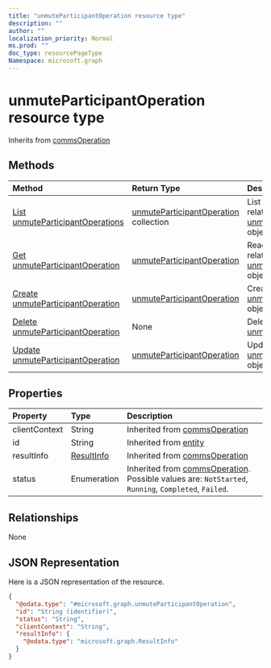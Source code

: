 ```yaml
---
title: "unmuteParticipantOperation resource type"
description: ""
author: ""
localization_priority: Normal
ms.prod: ""
doc_type: resourcePageType
Namespace: microsoft.graph
---
```



# unmuteParticipantOperation resource type




Inherits from [commsOperation](../resources/commsOperation.md)

## Methods
|Method|Return Type|Description|
|:---|:---|:---|
|[List unmuteParticipantOperations](../api/unmuteparticipantoperation-list.md)|[unmuteParticipantOperation](../resources/unmuteParticipantOperation.md) collection|List properties and relationships of the [unmuteParticipantOperation](../resources/unmuteparticipantoperation.md) objects.|
|[Get unmuteParticipantOperation](../api/unmuteparticipantoperation-get.md)|[unmuteParticipantOperation](../resources/unmuteParticipantOperation.md)|Read properties and relationships of the [unmuteParticipantOperation](../resources/unmuteparticipantoperation.md) object.|
|[Create unmuteParticipantOperation](../api/unmuteparticipantoperation-create.md)|[unmuteParticipantOperation](../resources/unmuteParticipantOperation.md)|Create a new [unmuteParticipantOperation](../resources/unmuteparticipantoperation.md) object.|
|[Delete unmuteParticipantOperation](../api/unmuteparticipantoperation-delete.md)|None|Deletes a [unmuteParticipantOperation](../resources/unmuteparticipantoperation.md).|
|[Update unmuteParticipantOperation](../api/unmuteparticipantoperation-update.md)|[unmuteParticipantOperation](../resources/unmuteParticipantOperation.md)|Update the properties of a [unmuteParticipantOperation](../resources/unmuteparticipantoperation.md) object.|

## Properties
|Property|Type|Description|
|:---|:---|:---|
|clientContext|String| Inherited from [commsOperation](../resources/commsOperation.md)|
|id|String| Inherited from [entity](../resources/entity.md)|
|resultInfo|[ResultInfo](../resources/ResultInfo.md)| Inherited from [commsOperation](../resources/commsOperation.md)|
|status|Enumeration| Inherited from [commsOperation](../resources/commsOperation.md). Possible values are: `NotStarted`, `Running`, `Completed`, `Failed`.|

## Relationships
None

## JSON Representation
Here is a JSON representation of the resource.
<!-- {
  "blockType": "resource",
  "keyProperty": "id",
  "@odata.type": "microsoft.graph.unmuteParticipantOperation",
  "baseType": "microsoft.graph.commsOperation",
  "openType": true
}
-->
``` json
{
  "@odata.type": "#microsoft.graph.unmuteParticipantOperation",
  "id": "String (identifier)",
  "status": "String",
  "clientContext": "String",
  "resultInfo": {
    "@odata.type": "microsoft.graph.ResultInfo"
  }
}
```

